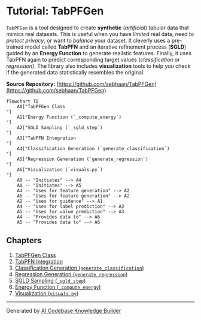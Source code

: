 # Tutorial: TabPFGen

`TabPFGen` is a tool designed to create **synthetic** (*artificial*) tabular data that mimics real datasets. This is useful when you have *limited* real data, need to *protect privacy*, or want to *balance* your dataset. It cleverly uses a pre-trained model called **TabPFN** and an iterative refinement process (**SGLD**) guided by an **Energy Function** to generate realistic features. Finally, it uses TabPFN again to predict corresponding target values (*classification* or *regression*). The library also includes **visualization** tools to help you check if the generated data statistically resembles the original.


**Source Repository:** [https://github.com/sebhaan/TabPFGen](https://github.com/sebhaan/TabPFGen)

```mermaid
flowchart TD
    A0["TabPFGen Class
"]
    A1["Energy Function (`_compute_energy`)
"]
    A2["SGLD Sampling (`_sgld_step`)
"]
    A3["TabPFN Integration
"]
    A4["Classification Generation (`generate_classification`)
"]
    A5["Regression Generation (`generate_regression`)
"]
    A6["Visualization (`visuals.py`)
"]
    A0 -- "Initiates" --> A4
    A0 -- "Initiates" --> A5
    A4 -- "Uses for feature generation" --> A2
    A5 -- "Uses for feature generation" --> A2
    A2 -- "Uses for guidance" --> A1
    A4 -- "Uses for label prediction" --> A3
    A5 -- "Uses for value prediction" --> A3
    A4 -- "Provides data to" --> A6
    A5 -- "Provides data to" --> A6
```

## Chapters

1. [TabPFGen Class
](01_tabpfgen_class_.md)
2. [TabPFN Integration
](02_tabpfn_integration_.md)
3. [Classification Generation (`generate_classification`)
](03_classification_generation___generate_classification___.md)
4. [Regression Generation (`generate_regression`)
](04_regression_generation___generate_regression___.md)
5. [SGLD Sampling (`_sgld_step`)
](05_sgld_sampling____sgld_step___.md)
6. [Energy Function (`_compute_energy`)
](06_energy_function____compute_energy___.md)
7. [Visualization (`visuals.py`)
](07_visualization___visuals_py___.md)


---

Generated by [AI Codebase Knowledge Builder](https://github.com/The-Pocket/Tutorial-Codebase-Knowledge)
